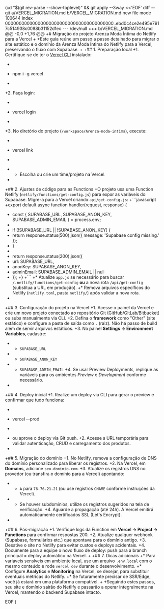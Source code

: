  (cd "$(git rev-parse --show-toplevel)" && git apply --3way <<'EOF' 
diff --git a/VERCEL_MIGRATION.md b/VERCEL_MIGRATION.md
new file mode 100644
index 0000000000000000000000000000000000000000..ebd0c4ce2e495e7917c514938c0088b31152d1ec
--- /dev/null
+++ b/VERCEL_MIGRATION.md
@@ -0,0 +1,76 @@
+# Migração do projeto Arenza Moda Íntima do Netlify para a Vercel
+
+Este guia reúne um passo a passo detalhado para migrar o site estático e o domínio da Arenza Moda Íntima do Netlify para a Vercel, preservando o fluxo com Supabase.
+
+## 1. Preparação local
+1. Certifique-se de ter o [Vercel CLI](https://vercel.com/docs/cli) instalado:
+   ```bash
+   npm i -g vercel
+   ```
+2. Faça login:
+   ```bash
+   vercel login
+   ```
+3. No diretório do projeto (`/workspace/Arenza-moda-intima`), execute:
+   ```bash
+   vercel link
+   ```
+   * Escolha ou crie um time/projeto na Vercel.
+
+## 2. Ajustes de código para as Functions
+O projeto usa uma Function Netlify (`netlify/functions/get-config.js`) para expor as variáveis do Supabase. Migre-a para a Vercel criando `api/get-config.js`:
+```javascript
+export default async function handler(request, response) {
+  const { SUPABASE_URL, SUPABASE_ANON_KEY, SUPABASE_ADMIN_EMAIL } = process.env;
+
+  if (!SUPABASE_URL || !SUPABASE_ANON_KEY) {
+    return response.status(500).json({ message: 'Supabase config missing.' });
+  }
+
+  return response.status(200).json({
+    url: SUPABASE_URL,
+    anonKey: SUPABASE_ANON_KEY,
+    adminEmail: SUPABASE_ADMIN_EMAIL || null
+  });
+}
+```
+* Atualize `app.js` se necessário para buscar `/.netlify/functions/get-config` **ou** a nova rota `/api/get-config` (substitua a URL em produção).
+* Remova arquivos específicos do Netlify (`netlify.toml`, pasta `netlify/`) após validar a nova rota.
+
+## 3. Configuração do projeto na Vercel
+1. Acesse o painel da Vercel e crie um novo projeto conectado ao repositório Git (GitHub/GitLab/Bitbucket) ou suba manualmente via CLI.
+2. Defina o **framework** como "Other" (site estático) e configure a pasta de saída como `.` (raiz). Não há passo de build além de servir arquivos estáticos.
+3. No painel **Settings → Environment Variables**, cadastre:
+   * `SUPABASE_URL`
+   * `SUPABASE_ANON_KEY`
+   * `SUPABASE_ADMIN_EMAIL`
+4. Se usar Preview Deployments, replique as variáveis para os ambientes *Preview* e *Development* conforme necessário.
+
+## 4. Deploy inicial
+1. Realize um deploy via CLI para gerar o preview e confirmar que tudo funciona:
+   ```bash
+   vercel --prod
+   ```
+   ou aprove o deploy via Git push.
+2. Acesse a URL temporária para validar autenticação, CRUD e carregamento dos produtos.
+
+## 5. Migração do domínio
+1. No Netlify, remova a configuração de DNS do domínio personalizado para liberar os registros.
+2. Na Vercel, em **Domains**, adicione `seu-dominio.com`.
+3. Atualize os registros DNS no provedor (ou transfira o domínio para a Vercel) apontando:
+   * `A` para `76.76.21.21` (ou use registros `CNAME` conforme instruções da Vercel).
+   * Se houver subdomínios, utilize os registros sugeridos na tela de verificação.
+4. Aguarde a propagação (até 24h). A Vercel emitirá automaticamente certificados SSL (Let's Encrypt).
+
+## 6. Pós-migração
+1. Verifique logs da Function em **Vercel → Project → Functions** para confirmar respostas 200.
+2. Atualize qualquer webhook (Supabase, formulários etc.) que apontava para o domínio antigo.
+3. Desative o site no Netlify para evitar custos e deploys acidentais.
+4. Documente para a equipe o novo fluxo de deploy: push para a branch principal = deploy automático na Vercel.
+
+## 7. Dicas adicionais
+* Para variáveis sensíveis em ambiente local, use um arquivo `.env.local` com o mesmo conteúdo e rode `vercel dev` durante o desenvolvimento.
+* Configure **Analytics** e **Monitoring** na Vercel, se desejar, para substituir eventuais métricas do Netlify.
+* Se futuramente precisar de SSR/Edge, você já estará em uma plataforma compatível.
+
+Seguindo estes passos, seu site e domínio sairão do Netlify e passarão a operar integralmente na Vercel, mantendo o backend Supabase intacto.
 
EOF
)